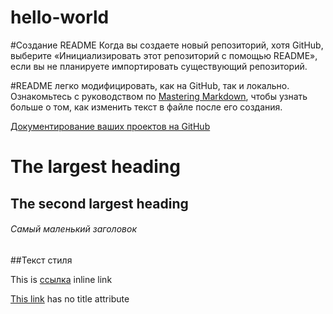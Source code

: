# hello-world

#Создание README
Когда вы создаете новый репозиторий, хотя GitHub, выберите «Инициализировать этот репозиторий с помощью README», если вы не планируете импортировать существующий репозиторий. 

#README легко модифицировать, как на GitHub, так и локально. Ознакомьтесь с руководством по
[Mastering Markdown](https://guides.github.com/features/mastering-markdown/), чтобы узнать больше о том, как изменить текст в файле после его создания.

[Документирование ваших проектов на GitHub](https://guides.github.com/features/wikis/)

# The largest heading
## The second largest heading
###### Самый маленький заголовок

##Текст стиля


This is [ссылка](https://guides.github.com "курсы") inline link


[This link](https://daringfireball.net/projects/markdown/syntax#link) has no title attribute
